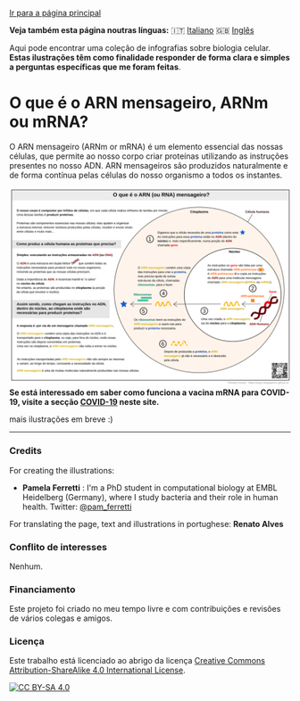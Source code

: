 
[Ir para a página principal](https://easy-infographics.github.io/pt/)

**Veja também esta página noutras línguas:** 🇮🇹 [Italiano](../it/) 🇬🇧 [Inglês](../en/)

Aqui pode encontrar uma coleção de infografias sobre biologia celular.
**Estas ilustrações têm como finalidade responder de forma clara e simples a
perguntas específicas que me foram feitas**.

# O que é o ARN mensageiro, ARNm ou mRNA?

O ARN mensageiro (ARNm or mRNA) é um elemento essencial das nossas células, que permite ao nosso corpo criar proteínas utilizando as instruções presentes no nosso ADN.
ARN mensageiros são produzidos naturalmente e de forma contínua pelas células do nosso organismo a todos os instantes.

[![mRNA_cell.svg - versão portuguesa](images/mRNA_cell.svg)](images/mRNA_cell.svg)
**Se está interessado em saber como funciona a vacina mRNA para COVID-19, visite a secção [COVID-19](https://easy-infographics.github.io/COVID-19/en/) neste site.**

mais ilustrações em breve :)

***

### Credits

For creating the illustrations:

* **Pamela Ferretti** : I'm a PhD student in computational biology at EMBL Heidelberg (Germany), where I study bacteria and their role in human health. Twitter: [@pam_ferretti](https://twitter.com/pam_ferretti)

For translating the page, text and illustrations in portughese: **Renato Alves**

### Conflito de interesses

Nenhum.

### Financiamento

Este projeto foi criado no meu tempo livre e com contribuições e revisões de vários
colegas e amigos.

### Licença

Este trabalho está licenciado ao abrigo da licença
[Creative Commons Attribution-ShareAlike 4.0 International License][cc-by-sa].

[![CC BY-SA 4.0][cc-by-sa-image]][cc-by-sa]

[cc-by-sa]: http://creativecommons.org/licenses/by-sa/4.0/
[cc-by-sa-image]: https://licensebuttons.net/l/by-sa/4.0/88x31.png
[cc-by-sa-shield]: https://img.shields.io/badge/License-CC%20BY--SA%204.0-lightgrey.svg
